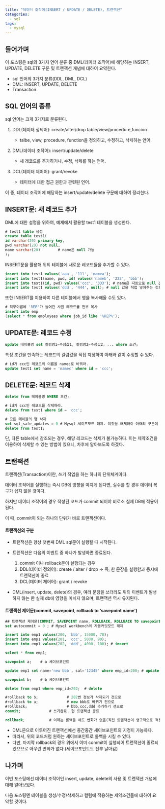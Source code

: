 ```yaml
---
title: "데이터 조작어(INSERT / UPDATE / DELETE), 트랜잭션"
categories:	
  - sql
tags:
  - mysql
---
```


## 들어가며

이 포스팅은 sql의 3가지 언어 분류 중 DML(데이터 조작어)에 해당하는 INSERT, UPDATE, DELETE 구문 및 트랜잭션 개념에 대하여 요약한다.

- sql 언어의 3가지 분류(DDL, DML, DCL)
- DML: INSERT, UPDATE, DELETE
- Transaction



## SQL 언어의 종류

sql 언어는 크게 3가지로 분류된다.

1. DDL(데이터 정의어): create/alter/drop table/view/procedure,funcion
   - talbe, view, procedure, function을 정의하고, 수정하고, 삭제하는 언어. 



2. DML(데이터 조작어): insert/update/delete
   - 새 레코드를 추가하거나, 수정, 삭제를 하는 언어.



3. DCL(데이터 제어어): grant/revoke
   - 데이터에 대한 접근 권한과 관련된 언어. 



이 중, 데이터 조작어에 해당하는 insert/update/delete 구문에 대하여 정리한다.



## INSERT문: 새 레코드 추가

DML에 대한 설명을 위하여, 예제에서 활용할 test1 테이블을 생성한다.

```sql
# test1 table 생성
create table test1(			
id varchar(20) primary key,
pwd varchar(20) not null,
name varchar(20)		# name은 null 가능
);
```

INSERT문을 활용해 위의 테이블에 새로운 레코드들을 추가할 수 있다.

```sql
insert into test1 values('aaa', '111', 'namea');
insert into test1(name, pwd, id) values('nameb', '222', 'bbb');
insert into test1(id, pwd) values('ccc', '333'); # name은 자동으로 null 값이 들어감 
insert into test1 values('ddd', '444', null); # null 값을 직접 넣어주는 것도 가능.
```

또한 INSERT를 이용하여 다른 테이블에서 행을 복사해올 수도 있다.

```sql
# 직무이름에 'REP'가 들어간 사원 레코드를 전부 복사 
insert into emp
(select * from employees where job_id like '%REP%');
```



## UPDATE문: 레코드 수정

```sql
update 테이블명 set 컬럼명1=수정값1, 컬럼명2=수정값2, ... where 조건;
```

특정 조건을 만족하는 레코드의 컬럼값을 직접 지정하여 아래와 같이 수정할 수 있다.

```sql
# id가 ccc인 레코드의 이름을 namec로 바꿔라.
update test1 set name = 'namec' where id = 'ccc';
```



## DELETE문: 레코드 삭제

```sql
delete from 테이블명 WHERE 조건;

# id가 ccc인 레코드를 삭제하라.
delete from test1 where id = 'ccc';

# 모든 테이블의 행 삭제
set sql_safe_updates = 0 # Mysql 세이프모드 해제. 이것을 해제해야 아래의 구문이 작동함
delete from test1;

```

단, 다른 table에서 참조되는 경우, 해당 레코드는 삭제가 불가능하다. 이는 제약조건을 이용하여 삭제할 수 있는 방법이 있으니, 차후에 알아보도록 하겠다.



## 트랜잭션

트랜잭션(Transaction)이란, 쓰기 작업을 하는 하나의 단위체계이다. 

데이터 조작어를 실행하는 즉시 DB에 영향을 미치게 된다면, 실수를 할 경우 데이터 복구가 쉽지 않을 것이다. 

하지만 데이터 조작어의 경우 작성된 코드가 commit 되어야 비로소 실제 DB에 적용이 된다.

이 때, commit이 되는 하나의 단위가 바로 트랜잭션이다.



#### 트랜잭션의 구분

- 트랜잭션은 항상 첫번째 DML sql문이 실행될 때 시작된다.
- 트랜잭션은 다음의 이벤트 중 하나가 발생하면 종료된다.
  1. commit 이나 rollback문이 실행되는 경우
  2. DDL(데이터 정의어): create / alter / drop => 즉, 한 문장을 실행함과 동시에 트랜잭션이 종료
  3. DCL(데이터 제어어): grant / revoke



- DML(insert, update, delete)의 경우, 여러 문장을 쓰더라도 위의 이벤트가 발생하지 않는 한 실제 db에 영향을 미치지 않으며, 트랜잭션 역시 유지된다.



#### 트랜잭션 제어문(commit, savepoint, rollback to 'savepoint name')

```sql
## 트랜잭션 제어문(COMMIT, SAVEPOINT name, ROLLBACK, ROLLBACK TO savepoint name)(p351)
set autocommit = 0 ; # Mysql workbench의 자동커밋모드 해제

insert into emp1 values(200, 'bbb', 15000, 70);
insert into emp1 values(201, 'ccc', 5000, 90);
insert into emp1 values(202, 'ddd', 4000, 100);	# insert

select * from emp1;

savepoint a;	# a 세이브포인트

update emp1 set name='new bbb', sal='12345' where emp_id=200; # update

savepoint b;	# b 세이브포인트

delete from emp1 where emp_id=202;	# delete

#rollback to b; 			# 202번 정보가 삭제되기 전으로
#rollback to a;  			# new bbb로 바뀌기 전으로
#rollback; 					# bbb,ccc,ddd 추가하기 전으로
commit;				# 쓰기완료. 현 트랜잭션 종료

rollback;			# 이제는 롤백을 해도 변화가 없음(직전 트랜잭션이 영구적으로 적용되었으므로)
```

- DML문으로 이루어진 트랜잭션에선 중간중간 세이브포인트의 지정이 가능하다.
- 따라서, 위의 코드처럼 원하는 세이브포인트로 롤백을 시킬 수 있다.
- 다만, 마지막 rollback의 경우 위에서 이미 commit이 실행되어 트랜잭션이 종료되었으므로 아무런 변화가 없다.(세이브포인트도 전부 날아감)





## 나가며

이번 포스팅에선 데이터 조작어인 insert, update, delete의 사용 및 트랜잭션 개념에 대해 알아보았다.

다음 포스팅엔 테이블을 생성/수정/삭제하고 컬럼에 적용하는 제약조건들에 대하여 요약할 것이다.


